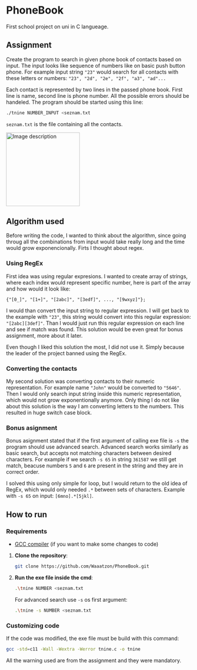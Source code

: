 # PhoneBook

First school project on uni in C langueage.

## Assignment

Create the program to search in given phone book of contacts based on input.
The input looks like sequence of numbers like on basic push button phone.
For example input string `"23"` would search for all contacts with these letters or numbers: `"23", "2d", "2e", "2f", "a3", "ad"...`

Each contact is represented by two lines in the passed phone book.
First line is name, second line is phone number. All the possible errors should be handeled.
The program should be started using this line:
```bash
./tnine NUMBER_INPUT <seznam.txt
```

`seznam.txt` is the file containing all the contacts.

<img src="https://qph.cf2.quoracdn.net/main-qimg-a3d6e910c9ee593af2df1d8e8a8bf026-lq" alt="Image description" width="200"/>

## Algorithm used

Before writing the code, I wanted to think about the algorithm, since going throug all the combinations from input would take really long and the time would grow exponencionally. Firts I thought about regex.

### Using RegEx

First idea was using regular expresions. I wanted to create array of strings, where each index would represent specific number, here is part of the array and how would it look like:

`
{"[0_]", "[1+]", "[2abc]", "[3edf]", ..., "[9wxyz]"};
`

I would than convert the input string to regular expression. I will get back to the example with `"23"`, this string would convert into this regular expression: `"[2abc][3def]"`. Than I would just run this regular expression on each line and see if match was found. This solution would be even great for bonus assignment, more about it later.

Even though I liked this solution the most, I did not use it. Simply because the leader of the project banned using the RegEx.

### Converting the contacts

My second solution was converting contacts to their numeric representation. For example name `"John"` would be converted to `"5646"`. Then I would only search input string inside this numeric representation, which would not grow exponentionally anymore. Only thing I do not like about this solution is the way I am converting letters to the numbers. This resulted in huge switch case block.

### Bonus asignment

Bonus asignment stated that if the first argument of calling exe file is `-s` the program should use advanced search. Advanced search works similarly as basic search, but accepts not matching characters between desired characters. For example if we search `-s 65` in string `361587` we still get match, beacuse numbers `5` and `6` are present in the string and they are in correct order.

I solved this using only simple for loop, but I would return to the old idea of RegEx, which would only needed `.*` between sets of characters. Example with `-s 65` on input: `[6mno].*[5jkl]`.
## How to run

### Requirements

- [GCC compiler](https://gcc.gnu.org/install/) (if you want to make some changes to code)

1. **Clone the repository**:
    ```bash
    git clone https://github.com/Waaatzon/PhoneBook.git
    ```

2. **Run the exe file inside the cmd**:
    ```bash
    .\tnine NUMBER <seznam.txt
    ```

    For advanced search use `-s` os first argument:
    ```bash
    .\tnine -s NUMBER <seznam.txt
    ```

### Customizing code

If the code was modified, the exe file must be build with this command:

```bash
gcc -std=c11 -Wall -Wextra -Werror tnine.c -o tnine
```

All the warning used are from the assignment and they were mandatory.
